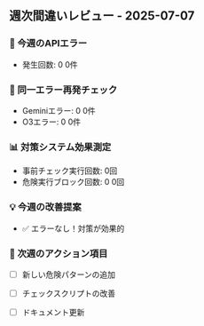 ## 週次間違いレビュー - 2025-07-07

### 🚨 今週のAPIエラー
- 発生回数:        0
0件

### 🔄 同一エラー再発チェック
- Geminiエラー: 0
0件
- O3エラー: 0
0件

### 📊 対策システム効果測定

- 事前チェック実行回数:        0回
- 危険実行ブロック回数:        0
0回

### 💡 今週の改善提案

- ✅ エラーなし！対策が効果的

### 📝 次週のアクション項目
- [ ] 新しい危険パターンの追加
- [ ] チェックスクリプトの改善
- [ ] ドキュメント更新

